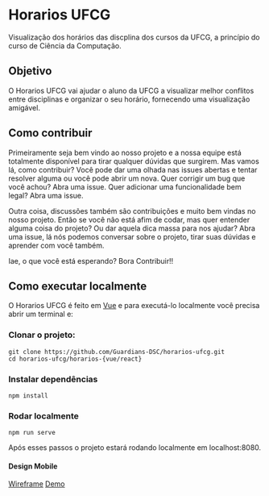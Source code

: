 # Horarios UFCG

Visualização dos horários das discplina dos cursos da UFCG, a princípio do curso de Ciência da Computação.

## Objetivo

O Horarios UFCG vai ajudar o aluno da UFCG a visualizar melhor conflitos entre disciplinas e organizar o seu horário, fornecendo uma visualização amigável.

## Como contribuir

Primeiramente seja bem vindo ao nosso projeto e a nossa equipe está totalmente disponível para tirar qualquer dúvidas que surgirem. Mas vamos lá, como contribuir? Você pode dar uma olhada nas issues abertas e tentar resolver alguma ou você pode abrir um nova. Quer corrigir um bug que você achou? Abra uma issue. Quer adicionar uma funcionalidade bem legal? Abra uma issue. 

Outra coisa, discussões também são contribuições e muito bem vindas no nosso projeto. Então se você não está afim de codar, mas quer entender alguma coisa do projeto? Ou dar aquela dica massa para nos ajudar? Abra uma issue, lá nós podemos conversar sobre o projeto, tirar suas dúvidas e aprender com você também. 

Iae, o que você está esperando? Bora Contribuir!!

## Como executar localmente

O Horarios UFCG é feito em [Vue](https://vuejs.org/) e para executá-lo localmente você precisa abrir um terminal e:

### Clonar o projeto:

```
git clone https://github.com/Guardians-DSC/horarios-ufcg.git
cd horarios-ufcg/horarios-{vue/react}
```

### Instalar dependências 

```
npm install
```

### Rodar localmente

```
npm run serve
```

Após esses passos o projeto estará rodando localmente em localhost:8080.

#### Design Mobile
[Wireframe](https://www.figma.com/file/IlItYRF4vByDOvhD1ZaqCn/Hor%C3%A1rios-UFCG)
[Demo](https://www.figma.com/proto/IlItYRF4vByDOvhD1ZaqCn/Horários-UFCG?node-id=6%3A662&scaling=scale-down)
